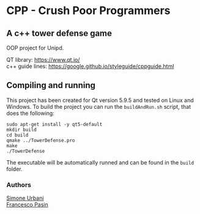 # CPP - Crush Poor Programmers
## A c++ tower defense game

OOP project for Unipd.


QT library: https://www.qt.io/  
c++ guide lines: https://google.github.io/styleguide/cppguide.html

## Compiling and running
This project has been created for Qt version 5.9.5 and tested on Linux and Windows.
To build the project you can run the `buildAndRun.sh` script, that does the following:
```
sudo apt-get install -y qt5-default
mkdir build
cd build
qmake ../TowerDefense.pro
make
./TowerDefense
```

The executable will be automatically runned and can be found in the `build` folder.

### Authors
[Simone Urbani](https://github.com/URBA22)  
[Francesco Pasin](https://github.com/francescopasin)
